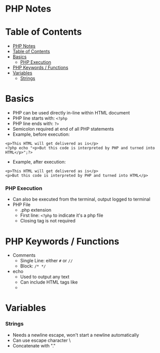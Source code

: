 # PHP Notes

# Table of Contents

<!-- @import "[TOC]" {cmd="toc" depthFrom=1 depthTo=6 orderedList=false} -->

<!-- code_chunk_output -->

- [PHP Notes](#-php-notes-)
- [Table of Contents](#-table-of-contents-)
- [Basics](#-basics-)
    - [PHP Execution](#-php-execution-)
- [PHP Keywords / Functions](#-php-keywords--functions-)
- [Variables](#-variables-)
    - [Strings](#-strings-)

<!-- /code_chunk_output -->


# Basics

- PHP can be used directly in-line within HTML document
- PHP line starts with: `<?php`
- PHP line ends with: `?>`
- Semicolon required at end of all PHP statements
- Example, before execution:
```
<p>This HTML will get delivered as is</p>
<?php echo "<p>But this code is interpreted by PHP and turned into HTML</p>";?>
```
- Example, after execution:
```
<p>This HTML will get delivered as is</p>
<p>But this code is interpreted by PHP and turned into HTML</p>
```

### PHP Execution

- Can also be executed from the terminal, output logged to terminal
- PHP File
  - .php extension
  - First line: `<?php` to indicate it's a php file
  - Closing tag is not required

# PHP Keywords / Functions

- Comments
  - Single Line: either `#` or `//`
  - Block: `/* */`
- echo
  - Used to output any text
  - Can include HTML tags like <li>

# Variables

### Strings

- Needs a newline escape, won't start a newline automatically
- Can use escape character \
- Concatenate with "."




